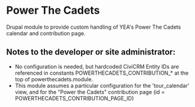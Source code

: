 # Power The Cadets

Drupal module to provide custom handling of YEA's Power The Cadets calendar and contribution page.

## Notes to the developer or site administrator:

* No configuration is needed, but hardcoded CiviCRM Entity IDs are referenced in 
  constants POWERTHECADETS_CONTRIBUTION_* at the top of powerthecadets.module.
* This module assumes a particular configuration for the 'tour_calendar' view, and 
  for the "Power the Cadets" contribution page (id = POWERTHECADETS_CONTRIBUTION_PAGE_ID)


